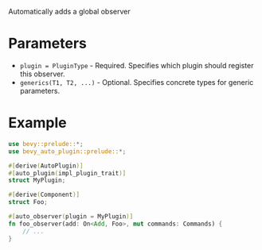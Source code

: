 Automatically adds a global observer

# Parameters
- `plugin = PluginType` - Required. Specifies which plugin should register this observer.
- `generics(T1, T2, ...)` - Optional. Specifies concrete types for generic parameters.

# Example
```rust
use bevy::prelude::*;
use bevy_auto_plugin::prelude::*;

#[derive(AutoPlugin)]
#[auto_plugin(impl_plugin_trait)]
struct MyPlugin;

#[derive(Component)]
struct Foo;

#[auto_observer(plugin = MyPlugin)]
fn foo_observer(add: On<Add, Foo>, mut commands: Commands) {
    // ...
}
```